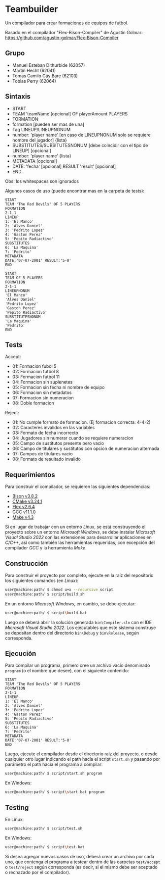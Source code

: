 # Teambuilder

Un compilador para crear formaciones de equipos de futbol. 

Basado en el compilador "Flex-Bison-Compiler" de Agustin Golmar:
https://github.com/agustin-golmar/Flex-Bison-Compiler

## Grupo
* Manuel Esteban Dithurbide (62057)
* Martin Hecht (62041)
* Tomas Camilo Gay Bare (62103)
* Tobias Perry (62064)

## Sintaxis

* START
* TEAM 'teamName'[opcional] OF playerAmount PLAYERS
* FORMATION
* formation [pueden ser mas de una]
* Tag LINEUP/LINEUPNONUM
* number: 'player name' [en caso de LINEUPNONUM solo se requiere nombre del jugador] {lista}
* SUBSTITUTES/SUBSITUTESNONUM [debe coincidir con el tipo de LINEUP] [opcional]
* number: 'player name' {lista}
* METADATA [opcional]
* DATE: 'fecha' [opcional] RESULT 'result' [opcional]
* END

Obs: los whitespaces son ignorados

Algunos casos de uso (puede encontrar mas en la carpeta de tests): 

```
START
TEAM 'The Red Devils' OF 5 PLAYERS
FORMATION
2-1-1
LINEUP
1: 'El Manco'
2: 'Alves Daniel'
3: 'Pedrito Lopez'
4: 'Gaston Perez'
5: 'Pepito Radiactivo'
SUBSTITUTES
6: 'La Maquina'
7: 'Pedrito'
METADATA
DATE:'07-07-2001' RESULT:'5-0'
END
```

```
START
TEAM OF 5 PLAYERS
FORMATION
2-1-1
LINEUPNONUM
'El Manco'
'Alves Daniel'
'Pedrito Lopez'
'Gaston Perez'
'Pepito Radiactivo'
SUBSTITUTESNONUM
'La Maquina'
'Pedrito'
END
```


## Tests

Accept:
* 01: Formacion fubol 5
* 02: Formacion futbol 8
* 03: Formacion futbol 11
* 04: Formacion sin suplenetes
* 05: Formacion sin fecha ni nombre de equipo
* 06: Formacion sin metadatos
* 07: Formacion sin numeracion
* 08: Doble formacion

Reject:
* 01: No cumple formato de formacion. (Ej formacion correcta: 4-4-2)
* 02: Caracteres invalidos en las variables
* 03: Formato de fecha incorrecto
* 04: Jugadores sin numerar cuando se requiere numeracion
* 05: Campo de sustitutos presente pero vacio
* 06: Campo de titulares y sustitutos con opcion de numeracion alternada
* 07: Campos de titulares vacio
* 08: Formato de resultado invalido

## Requerimientos

Para construir el compilador, se requieren las siguientes dependencias:

* [Bison v3.8.2](https://www.gnu.org/software/bison/)
* [CMake v3.24.1](https://cmake.org/)
* [Flex v2.6.4](https://github.com/westes/flex)
* [GCC v11.1.0](https://gcc.gnu.org/)
* [Make v4.3](https://www.gnu.org/software/make/)

Si en lugar de trabajar con un entorno _Linux_, se está construyendo el proyecto sobre un entorno _Microsoft Windows_, se debe instalar _Microsoft Visual Studio 2022_ con las extensiones para desarrollar aplicaciones en _C/C++_, así como también las herramientas requeridas, con excepción del compilador _GCC_ y la herramienta _Make_.

## Construcción

Para construir el proyecto por completo, ejecute en la raíz del repositorio los siguientes comandos (en _Linux_):

```bash
user@machine:path/ $ chmod u+x --recursive script
user@machine:path/ $ script/build.sh
```

En un entorno _Microsoft Windows_, en cambio, se debe ejecutar:

```bash
user@machine:path/ $ script\build.bat
```

Luego se deberá abrir la solución generada `bin\Compiler.sln` con el IDE _Microsoft Visual Studio 2022_. Los ejecutables que este sistema construye se depositan dentro del directorio `bin\Debug` y `bin\Release`, según corresponda.

## Ejecución

Para compilar un programa, primero cree un archivo vacío denominado `program` (o el nombre que desee), con el siguiente contenido:

```
START
TEAM 'The Red Devils' OF 5 PLAYERS
FORMATION
2-1-1
LINEUP
1: 'El Manco'
2: 'Alves Daniel'
3: 'Pedrito Lopez'
4: 'Gaston Perez'
5: 'Pepito Radiactivo'
SUBSTITUTES
6: 'La Maquina'
7: 'Pedrito'
METADATA
DATE:'07-07-2001' RESULT:'5-0'
END
```

Luego, ejecute el compilador desde el directorio raíz del proyecto, o desde cualquier otro lugar indicando el path hacia el script `start.sh` y pasando por parámetro el path hacia el programa a compilar:

```bash
user@machine:path/ $ script/start.sh program
```

En Windows:

```bash
user@machine:path/ $ script\start.bat program
```

## Testing

En Linux:

```bash
user@machine:path/ $ script/test.sh
```

En Windows:

```bash
user@machine:path/ $ script\test.bat
```

Si desea agregar nuevos casos de uso, deberá crear un archivo por cada uno, que contenga el programa a testear dentro de las carpetas `test/accept` o `test/reject` según corresponda (es decir, si el mismo debe ser aceptado o rechazado por el compilador).
